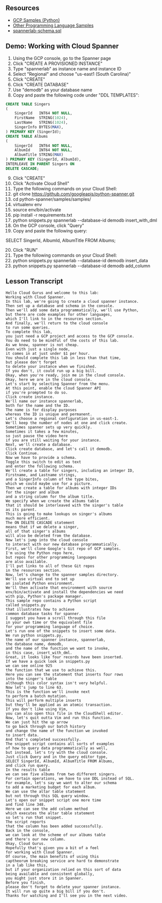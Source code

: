 ## Resources

- [GCP Samples (Python)](https://github.com/googleapis/python-spanner/tree/main/samples/samples)
- [Other Programming Language Samples](https://github.com/search?q=org%3Agoogleapis+spanner&type=repositories)
- [spannerlab-schema.sql](resources%2Fgcp-certified-professional-data-engineer.sql)

## Demo: Working with Cloud Spanner

1. Using the GCP console, go to the Spanner page
2. Click "CREATE A PROVISIONED INSTANCE"
3. Type "spannerlab" as instance name and instance ID
4. Select "Regional" and choose "us-east1 (South Carolina)"
5. Click "CREATE"
6. Click "CREATE DATABASE"
7. Use "demodb" as your database name
8. Copy and paste the following code under "DDL TEMPLATES":

```sql
CREATE TABLE Singers
(
    SingerId   INT64 NOT NULL,
    FirstName  STRING(1024),
    LastName   STRING(1024),
    SingerInfo BYTES(MAX),
) PRIMARY KEY (SingerId);
CREATE TABLE Albums
(
    SingerId   INT64 NOT NULL,
    AlbumId    INT64 NOT NULL,
    AlbumTitle STRING(MAX)
) PRIMARY KEY (SingerId, AlbumId),
INTERLEAVE IN PARENT Singers ON
DELETE CASCADE;
```

9. Click "CREATE"
10. Click "Activate Cloud Shell"
11. Type the following commands on your Cloud Shell:
12. git clone https://github.com/googleapis/python-spanner.git
13. cd python-spanner/samples/samples/
14. virtualenv env
15. source env/bin/activate
16. pip install -r requirements.txt
17. python snippets.py spannerlab --database-id demodb insert_with_dml
18. On the GCP console, click "Query"
19. Copy and paste the following query:

SELECT SingerId, AlbumId, AlbumTitle FROM Albums;

20. Click "RUN"
21. Type the following commands on your Cloud Shell:
22. python snippets.py spannerlab --database-id demodb insert_data
23. python snippets.py spannerlab --database-id demodb add_column

## Lesson Transcript

```text
Hello Cloud Gurus and welcome to this lab:
Working with Cloud Spanner.
In this lab, we're going to create a cloud spanner instance.
Then set up a database and schema in the console.
Then we'll add some data programmatically, we'll use Python,
but there are code examples for other languages,
which I'll link to in the resources section.
And finally, we'll return to the cloud console
to run some queries.
To complete this lab,
you just need a GCP project and access to the GCP console.
You do need to be mindful of the costs of this lab.
As we know, spanner is not cheap.
Even with just a single node,
it comes in at just under $1 per hour.
You should complete this lab in less than that time,
but please don't forget
to delete your instance when we finished.
If you don't, it could run up a big bill.
Okay, when you're ready, join me in the cloud console.
Okay, here we are in the cloud console.
Let's start by selecting Spanner from the menu.
At this point, enable the cloud Spanner API
if you're prompted to do so.
Click create instance.
We'll name our instance spannerlab,
both for the name and the ID.
The name is for display purposes
whereas the ID is unique and permanent.
Let's choose a regional configuration in us-east-1.
We'll keep the number of nodes at one and click create.
Sometimes spanner sets up very quickly.
Sometimes it takes a few minutes,
so just pause the video here
if you are still waiting for your instance.
Next, we'll create a database.
Click create database, and let's call it demodb.
Click Continue.
Now we have to provide a schema.
Toggle this switch to edit as text
and enter the following schema.
We'll create a table for singers, including an integer ID,
Firstname, and Lastname strings,
and a SingerInfo column of the type bites,
which we could maybe use for a picture.
Then we create a table for albums with integer IDs
for the singer and album
and a string column for the album title.
We specify when we create the albums table
that it should be interleaved with the singer's table
as its parent.
This is going to make lookups on singer's albums
much more efficient.
The ON DELETE CASCADE statement
means that if we delete a singer,
all of that singer's albums
will also be deleted from the database.
Now let's jump into the cloud console
to interact with our new database programmatically.
First, we'll clone Google's Git repo of GCP samples.
I'm using the Python repo here,
but repos for other programming languages
are also available.
I'll put links to all of these Git repos
in the resources section.
Now, let's change to the spanner samples directory.
We'll use virtual end to set up
an isolated Python environment.
We'll then activate that environment with source
env/bin/activate and install the dependencies we need
with pip, Python's package manager.
This sample repo contains a Python script
called snippets.py
that illustrates how to achieve
common database tasks for spanner.
I suggest you have a scroll through this file
in your own time or the equivalent file
for your programming language of choice.
Let's run one of the snippets to insert some data.
We run python snippets.py,
the name of our spanner instance, spannerlab,
the database name, demodb,
and the name of the function we want to invoke,
in this case, insert_with_dml.
Great, it looks like four records have been inserted.
If we have a quick look in snippets.py
we can see online 925
the function that we use to achieve this.
Here you can see the statement that inserts four rows
into the singer's table
although this color syntax isn't very helpful.
Now let's jump to line 63.
This is the function we'll invoke next
to perform a batch mutation.
This will perform multiple inserts
but they'll be applied as an atomic transaction.
If you don't like using Vim,
you can also open this file in the CloudShell editor.
Now, let's quit outta Vim and run this function.
We can just hit the up arrow
to go back through our batch history
and change the name of the function we invoked
to insert data.
And that's completed successfully.
The snippet script contains all sorts of examples
of how to query data programmatically as well,
but instead, let's try with the cloud console.
Just click Query and in the query editor type,
SELECT SingerId, AlbumId, AlbumTitle FROM Albums,
and click run query.
In the results table
we can see five albums from two different singers.
For certain operations, we have to use DDL instead of SQL.
For example, let's say we want to alter our schema
to add a marketing budget for each album.
We can use the altar table statement
but not through this SQL query window.
Let's open our snippet script one more time
and find line 348.
Here we can see the add column method
which executes the altar table statement
so let's run that snippet.
The script reports
that the column has been added successfully.
Back in the console,
we can look at the scheme of our albums table
and there's our new column.
Okay, Cloud Gurus.
Hopefully that's given you a bit of a feel
for working with Cloud Spanner.
Of course, the main benefits of using this
captheorum breaking service are hard to demonstrate
in a lab like this,
but if your organization relied on this sort of data
being available and consistent globally,
you might just store it in Spanner.
Before you finish,
please don't forget to delete your spanner instance.
It will run up quite a big bill if you don't.
Thanks for watching and I'll see you in the next video.

```
